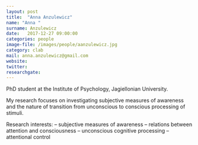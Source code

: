 ```yaml
---
layout: post
title:  "Anna Anzulewicz"
name: "Anna "
surname: Anzulewicz
date:   2017-12-27 09:00:00
categories: people
image-file: /images/people/aanzulewicz.jpg
category: clab
mail: anna.anzulewicz@gmail.com
website:
twitter:
researchgate:
---
```


PhD student at the Institute of Psychology, Jagiellonian University.

My research focuses on investigating subjective measures of awareness and the nature of transition from unconscious to conscious processing of stimuli.

Research interests:
– subjective measures of awareness
– relations between attention and consciousness
– unconscious cognitive processing
– attentional control
